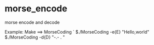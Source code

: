 # morse_encode
morse encode and decode

Example:
Make		==>		MorseCoding
`
$./MorseCoding -e{E} "Hello,world"
$./MorseCoding -d{D} "-.- . "
